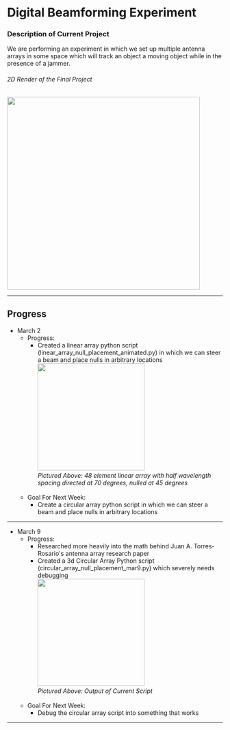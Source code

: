 # Digital Beamforming Experiment #


### Description of Current Project ###

We are performing an experiment in which we set up multiple antenna arrays in some space which will track an object a moving object while in the presence of a jammer.

###### 2D Render of the Final Project

<img src="https://user-images.githubusercontent.com/29260218/36869534-bde85992-1d61-11e8-848a-c8eaaedd3720.JPG" width="450">

- - - -

## Progress ##


* March 2
    * Progress:
        * Created a linear array python script (linear_array_null_placement_animated.py) in which we can steer a beam and place nulls in arbitrary locations <br />
        <img src="https://user-images.githubusercontent.com/29260218/37219953-ac570a64-238a-11e8-99b1-2b654939b2c7.png" width="250"> <br />
        *Pictured Above: 48 element linear array with half wavelength spacing directed at 70 degrees, nulled at  45 degrees* <br /> <br />
    * Goal For Next Week:
        * Create a circular array python script in which we can steer a beam and place nulls in arbitrary locations
    
 - - - -
* March 9
    * Progress:
        * Researched more heavily into the math behind Juan A. Torres-Rosario's antenna array research paper
        * Created a 3d Circular Array Python script (circular_array_null_placement_mar9.py) which severely needs debugging <br />
        <img src="https://user-images.githubusercontent.com/29260218/37219169-3ff91e7c-2388-11e8-8771-8444e2171b77.png" width="250"> <br />
        *Pictured Above: Output of Current Script* <br /> <br />
    * Goal For Next Week:
        * Debug the circular array script into something that works
_ _ _ _

